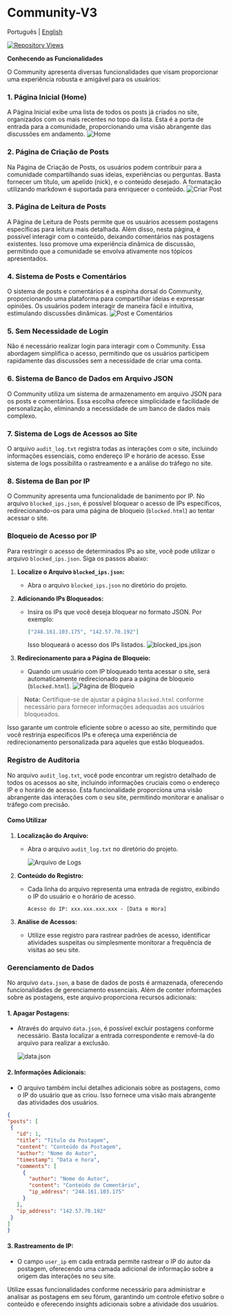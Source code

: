 # Community-V3

Português | [English](README.MD)

[![Repository Views](https://komarev.com/ghpvc/?username=kensdycommunityv3&label=Views&color=brightgreen)](https://github.com/kensdy/Community-V3)

**Conhecendo as Funcionalidades**

O Community apresenta diversas funcionalidades que visam proporcionar uma experiência robusta e amigável para os usuários:

### 1. Página Inicial (Home)

A Página Inicial exibe uma lista de todos os posts já criados no site, organizados com os mais recentes no topo da lista. Esta é a porta de entrada para a comunidade, proporcionando uma visão abrangente das discussões em andamento.
![Home](home.png)

### 2. Página de Criação de Posts

Na Página de Criação de Posts, os usuários podem contribuir para a comunidade compartilhando suas ideias, experiências ou perguntas. Basta fornecer um título, um apelido (nick), e o conteúdo desejado. A formatação utilizando markdown é suportada para enriquecer o conteúdo.
![Criar Post](criarpost.png)

### 3. Página de Leitura de Posts

A Página de Leitura de Posts permite que os usuários acessem postagens específicas para leitura mais detalhada. Além disso, nesta página, é possível interagir com o conteúdo, deixando comentários nas postagens existentes. Isso promove uma experiência dinâmica de discussão, permitindo que a comunidade se envolva ativamente nos tópicos apresentados.

### 4. Sistema de Posts e Comentários

O sistema de posts e comentários é a espinha dorsal do Community, proporcionando uma plataforma para compartilhar ideias e expressar opiniões. Os usuários podem interagir de maneira fácil e intuitiva, estimulando discussões dinâmicas.
![Post e Comentários](post.png)

### 5. Sem Necessidade de Login

Não é necessário realizar login para interagir com o Community. Essa abordagem simplifica o acesso, permitindo que os usuários participem rapidamente das discussões sem a necessidade de criar uma conta.

### 6. Sistema de Banco de Dados em Arquivo JSON

O Community utiliza um sistema de armazenamento em arquivo JSON para os posts e comentários. Essa escolha oferece simplicidade e facilidade de personalização, eliminando a necessidade de um banco de dados mais complexo.

### 7. Sistema de Logs de Acessos ao Site

O arquivo `audit_log.txt` registra todas as interações com o site, incluindo informações essenciais, como endereço IP e horário de acesso. Esse sistema de logs possibilita o rastreamento e a análise do tráfego no site.

### 8. Sistema de Ban por IP

O Community apresenta uma funcionalidade de banimento por IP. No arquivo `blocked_ips.json`, é possível bloquear o acesso de IPs específicos, redirecionando-os para uma página de bloqueio (`blocked.html`) ao tentar acessar o site.


### Bloqueio de Acesso por IP

Para restringir o acesso de determinados IPs ao site, você pode utilizar o arquivo `blocked_ips.json`. Siga os passos abaixo:

1. **Localize o Arquivo `blocked_ips.json`:**
   - Abra o arquivo `blocked_ips.json` no diretório do projeto.

2. **Adicionando IPs Bloqueados:**
   - Insira os IPs que você deseja bloquear no formato JSON. Por exemplo:
     ```json
     ["248.161.103.175", "142.57.70.192"]
     ```
     Isso bloqueará o acesso dos IPs listados.
     ![blocked_ips.json](bip.png)

3. **Redirecionamento para a Página de Bloqueio:**
   - Quando um usuário com IP bloqueado tenta acessar o site, será automaticamente redirecionado para a página de bloqueio (`blocked.html`).
    ![Página de Bloqueio](blocked.png)

> **Nota:** Certifique-se de ajustar a página `blocked.html` conforme necessário para fornecer informações adequadas aos usuários bloqueados.

Isso garante um controle eficiente sobre o acesso ao site, permitindo que você restrinja específicos IPs e ofereça uma experiência de redirecionamento personalizada para aqueles que estão bloqueados.

### Registro de Auditoria

No arquivo `audit_log.txt`, você pode encontrar um registro detalhado de todos os acessos ao site, incluindo informações cruciais como o endereço IP e o horário de acesso. Esta funcionalidade proporciona uma visão abrangente das interações com o seu site, permitindo monitorar e analisar o tráfego com precisão.

#### Como Utilizar

1. **Localização do Arquivo:**
   - Abra o arquivo `audit_log.txt` no diretório do projeto.

     ![Arquivo de Logs](log.png)

2. **Conteúdo do Registro:**
   - Cada linha do arquivo representa uma entrada de registro, exibindo o IP do usuário e o horário de acesso.

     ```plaintext
     Acesso do IP: xxx.xxx.xxx.xxx - [Data e Hora]
     ```

3. **Análise de Acessos:**
   - Utilize esse registro para rastrear padrões de acesso, identificar atividades suspeitas ou simplesmente monitorar a frequência de visitas ao seu site.

### Gerenciamento de Dados

No arquivo `data.json`, a base de dados de posts é armazenada, oferecendo funcionalidades de gerenciamento essenciais. Além de conter informações sobre as postagens, este arquivo proporciona recursos adicionais:

#### 1. **Apagar Postagens:**
   - Através do arquivo `data.json`, é possível excluir postagens conforme necessário. Basta localizar a entrada correspondente e removê-la do arquivo para realizar a exclusão.

     ![data.json](data.png)

#### 2. **Informações Adicionais:**
   - O arquivo também inclui detalhes adicionais sobre as postagens, como o IP do usuário que as criou. Isso fornece uma visão mais abrangente das atividades dos usuários.

   ```json
{
  "posts": [
    {
      "id": 1,
      "title": "Título da Postagem",
      "content": "Conteúdo da Postagem",
      "author": "Nome do Autor",
      "timestamp": "Data e hora",
      "comments": [
        {
          "author": "Nome do Autor",
          "content": "Conteúdo do Comentário",
          "ip_address": "248.161.103.175"
        }
      ],
      "ip_address": "142.57.70.192"
    }
  ]
}
   ```

#### 3. **Rastreamento de IP:**
   - O campo `user_ip` em cada entrada permite rastrear o IP do autor da postagem, oferecendo uma camada adicional de informação sobre a origem das interações no seu site.

Utilize essas funcionalidades conforme necessário para administrar e analisar as postagens em seu fórum, garantindo um controle efetivo sobre o conteúdo e oferecendo insights adicionais sobre a atividade dos usuários.
